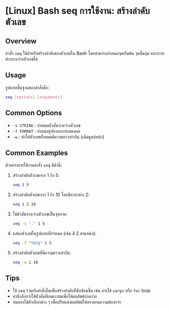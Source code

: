 # [Linux] Bash seq การใช้งาน: สร้างลำดับตัวเลข

## Overview
คำสั่ง `seq` ใช้สำหรับสร้างลำดับของตัวเลขใน Bash โดยสามารถกำหนดจุดเริ่มต้น จุดสิ้นสุด และระยะห่างระหว่างตัวเลขได้

## Usage
รูปแบบพื้นฐานของคำสั่งคือ:

```bash
seq [options] [arguments]
```

## Common Options
- `-s STRING` : กำหนดตัวคั่นระหว่างตัวเลข
- `-f FORMAT` : กำหนดรูปแบบการแสดงผล
- `-w` : ทำให้ตัวเลขทั้งหมดมีความยาวเท่ากัน (เติมศูนย์หน้า)

## Common Examples
ตัวอย่างการใช้งานคำสั่ง `seq` มีดังนี้:

1. สร้างลำดับตัวเลขจาก 1 ถึง 5:
   ```bash
   seq 1 5
   ```

2. สร้างลำดับตัวเลขจาก 1 ถึง 10 โดยมีระยะห่าง 2:
   ```bash
   seq 1 2 10
   ```

3. ใช้ตัวคั่นระหว่างตัวเลขเป็นจุลภาค:
   ```bash
   seq -s "," 1 5
   ```

4. แสดงตัวเลขในรูปแบบที่กำหนด (เช่น มี 2 ตำแหน่ง):
   ```bash
   seq -f "%02g" 1 5
   ```

5. สร้างลำดับตัวเลขที่มีความยาวเท่ากัน:
   ```bash
   seq -w 1 10
   ```

## Tips
- ใช้ `seq` ร่วมกับคำสั่งอื่นเพื่อสร้างลำดับที่ซับซ้อนขึ้น เช่น การใช้ `xargs` หรือ `for` loop
- คำนึงถึงการใช้ตัวคั่นที่เหมาะสมเพื่อให้ผลลัพธ์อ่านง่าย
- ทดลองใช้ตัวเลือกต่าง ๆ เพื่อปรับแต่งผลลัพธ์ให้ตรงตามความต้องการ